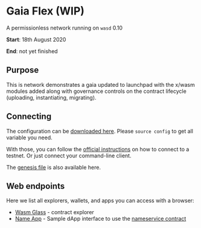 # Gaia Flex (WIP)

A permissionless network running on `wasd` 0.10

**Start**: 18th August 2020

**End**: not yet finished

## Purpose

This is network demonstrates a gaia updated to launchpad with the x/wasm modules added along with governance controls on the contract lifecycle (uploading, instantiating, migrating).

## Connecting

The configuration can be [downloaded here](./config).
Please `source config` to get all variable you need.

With those, you can follow the
[official instructions](https://docs.cosmwasm.com/testnets/testnets.html)
 on how to connect to a testnet.
Or just connect your command-line client.

The [genesis file](./genesis.json) is also available here.

## Web endpoints

Here we list all explorers, wallets, and apps you can access with a browser:

* [Wasm Glass](https://demonet.wasm.glass) - contract explorer
* [Name App](https://cosmwasm.github.io/name-app/) - Sample dApp interface to use the 
  [nameservice contract](https://github.com/CosmWasm/cosmwasm-examples/tree/nameservice-0.5.2/nameservice) 